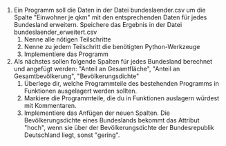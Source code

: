 1. Ein Programm soll die Daten in der Datei bundeslaender.csv um die Spalte "Einwohner je qkm" mit den entsprechenden Daten für jedes Bundesland erweitern. Speichere das Ergebnis in der Datei bundeslaender_erweitert.csv
   1. Nenne alle nötigen Teilschritte
   2. Nenne zu jedem Teilschritt die benötigten Python-Werkzeuge
   3. Implementiere das Programm
2. Als nächstes sollen folgende Spalten für jedes Bundesland berechnet und angefügt werden: "Anteil an Gesamtfläche", "Anteil an Gesamtbevölkerung", "Bevölkerungsdichte"
   1. Überlege dir, welche Programmteile des bestehenden Programms in Funktionen ausgelagert werden sollten.
   2. Markiere die Programmteile, die du in Funktionen auslagern würdest mit Kommentaren.
   3. Implementiere das Anfügen der neuen Spalten. Die Bevölkerungsdichte eines Bundeslands bekommt das Attribut "hoch", wenn sie über der Bevölkerungsdichte der Bundesrepublik Deutschland liegt, sonst "gering".